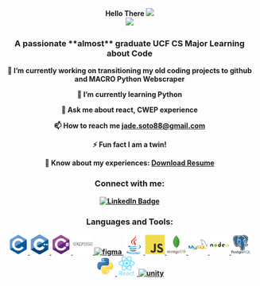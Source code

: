 
<div id="header" align="center">
  <strong>Hello There 
    <img src="https://media.giphy.com/media/hvRJCLFzcasrR4ia7z/giphy.gif" width="30px"/>
  </div>
  
  
<div id="header" align="center">
  <img src="https://media.tenor.com/AlUkiGkR2j8AAAAC/new-game-ahagon-umiko-programming.gif" width="200"/>
</div>
  
  
  <div id="badges"  align="center">


<h3 align="center">A passionate **almost** graduate UCF CS Major Learning about Code</h3>
    
 🔭 I’m currently working on **transitioning my old coding projects to github and MACRO Python Webscraper**

 🌱 I’m currently learning **Python**

 💬 Ask me about **react, CWEP experience**

 📫 How to reach me **jade.soto88@gmail.com**

 ⚡ Fun fact **I am a twin!**

 📄 Know about my experiences: <a href="https://www.linkedin.com/in/jade-soto-89a0a6185/overlay/1635516375970/single-media-viewer/?profileId=ACoAACueJ3YBQl8kFguK0tJ52nfVLMMoG_ExZBs">Download Resume</a>
  </body>
  
<h3 align="center">Connect with me:</h3>
      <a href="https://www.linkedin.com/in/jade-soto-89a0a6185">
    <img src="https://img.shields.io/badge/LinkedIn-blue?style=for-the-badge&logo=linkedin&logoColor=white" alt="LinkedIn Badge"/>
  </a>
<p align="left">
</p>

<h3 align="center">Languages and Tools:</h3>
<p align="center"> <a href="https://www.cprogramming.com/" target="_blank" rel="noreferrer"> <img src="https://raw.githubusercontent.com/devicons/devicon/master/icons/c/c-original.svg" alt="c" width="40" height="40"/> </a> <a href="https://www.w3schools.com/cpp/" target="_blank" rel="noreferrer"> <img src="https://raw.githubusercontent.com/devicons/devicon/master/icons/cplusplus/cplusplus-original.svg" alt="cplusplus" width="40" height="40"/> </a> <a href="https://www.w3schools.com/cs/" target="_blank" rel="noreferrer"> <img src="https://raw.githubusercontent.com/devicons/devicon/master/icons/csharp/csharp-original.svg" alt="csharp" width="40" height="40"/> </a> <a href="https://expressjs.com" target="_blank" rel="noreferrer"> <img src="https://raw.githubusercontent.com/devicons/devicon/master/icons/express/express-original-wordmark.svg" alt="express" width="40" height="40"/> </a> <a href="https://www.figma.com/" target="_blank" rel="noreferrer"> <img src="https://www.vectorlogo.zone/logos/figma/figma-icon.svg" alt="figma" width="40" height="40"/> </a> <a href="https://www.java.com" target="_blank" rel="noreferrer"> <img src="https://raw.githubusercontent.com/devicons/devicon/master/icons/java/java-original.svg" alt="java" width="40" height="40"/> </a> <a href="https://developer.mozilla.org/en-US/docs/Web/JavaScript" target="_blank" rel="noreferrer"> <img src="https://raw.githubusercontent.com/devicons/devicon/master/icons/javascript/javascript-original.svg" alt="javascript" width="40" height="40"/> </a> <a href="https://www.mongodb.com/" target="_blank" rel="noreferrer"> <img src="https://raw.githubusercontent.com/devicons/devicon/master/icons/mongodb/mongodb-original-wordmark.svg" alt="mongodb" width="40" height="40"/> </a> <a href="https://www.mysql.com/" target="_blank" rel="noreferrer"> <img src="https://raw.githubusercontent.com/devicons/devicon/master/icons/mysql/mysql-original-wordmark.svg" alt="mysql" width="40" height="40"/> </a> <a href="https://nodejs.org" target="_blank" rel="noreferrer"> <img src="https://raw.githubusercontent.com/devicons/devicon/master/icons/nodejs/nodejs-original-wordmark.svg" alt="nodejs" width="40" height="40"/> </a> <a href="https://www.postgresql.org" target="_blank" rel="noreferrer"> <img src="https://raw.githubusercontent.com/devicons/devicon/master/icons/postgresql/postgresql-original-wordmark.svg" alt="postgresql" width="40" height="40"/> </a> <a href="https://www.python.org" target="_blank" rel="noreferrer"> <img src="https://raw.githubusercontent.com/devicons/devicon/master/icons/python/python-original.svg" alt="python" width="40" height="40"/> </a> <a href="https://reactjs.org/" target="_blank" rel="noreferrer"> <img src="https://raw.githubusercontent.com/devicons/devicon/master/icons/react/react-original-wordmark.svg" alt="react" width="40" height="40"/> </a> <a href="https://unity.com/" target="_blank" rel="noreferrer"> <img src="https://www.vectorlogo.zone/logos/unity3d/unity3d-icon.svg" alt="unity" width="40" height="40"/> </a> </p>


